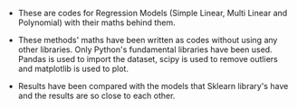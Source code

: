 - These are codes for Regression Models (Simple Linear, Multi Linear and Polynomial) with their maths behind them. 

- These methods' maths have been written as codes without using any other libraries. Only Python's fundamental libraries have been used. Pandas is used to import the dataset, scipy is used to remove outliers and matplotlib is used to plot.

- Results have been compared with the models that Sklearn library's have and the results are so close to each other.

